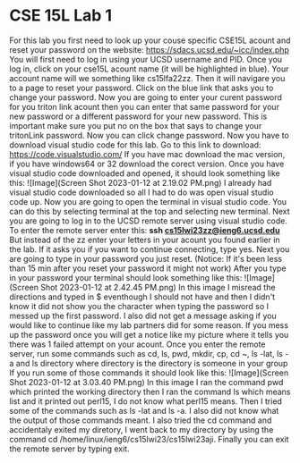 # CSE 15L Lab 1
For this lab you first need to look up your couse specific CSE15L acount and reset your password on the website: 
https://sdacs.ucsd.edu/~icc/index.php
You will first need to log in using your UCSD username and PID.
Once you log in, click on your cse15L acount name (it will be highlighted in blue). Your account name will we something like cs15lfa22zz.
Then it will navigare you to a page to reset your password. Click on the blue link that asks you to change your password.
Now you are going to enter your curent password for you triton link acount then you can enter that same password for your new password or a different password for your new password.
This is important make sure you put no on the box that says to change your tritonLink password. Now you can click change password.
Now you have to download visual studio code for this lab. Go to this link to download:
https://code.visualstudio.com/
If you have mac download the mac version, if you have windows64 or 32 download the corect version. 
Once you have visual studio code downloaded and opened, it should look something like this:
![Image](Screen Shot 2023-01-12 at 2.19.02 PM.png)
I already had visual studio code downloaded so all I had to do was open visual studio code up.
Now you are going to open the terminal in visual studio code. You can do this by selecting terminal at the top and selecting new terminal.
Next you are going to log in to the UCSD remote server using visual studio code.
To enter the remote server enter this: **ssh cs15lwi23zz@ieng6.ucsd.edu**
But instead of the zz enter your letters in your acount you found earlier in the lab.
If it asks you if you want to continue connecting, type yes.
Next you are going to type in your password you just reset. (Notice: If it's been less than 15 min after you reset your password it might not work)
After you type in your password your terminal should look something like this:
![Image](Screen Shot 2023-01-12 at 2.42.45 PM.png) 
In this image I misread the directions and typed in $ eventhough I should not have and then I didn't know it did not show you the character when typing the password so I messed up the first password. I also did not get a message asking if you would like to continue like my lab partners did for some reason.
If you mess up the password once you will get a notice like my picture where it tells you there was 1 failed attempt on your acount.
Once you enter the remote server, run some commands such as cd, ls, pwd, mkdir, cp, cd ~, ls -lat, ls -a and ls directory where directory is the directory is someone in your group
If you run some of those commands it should look like this:
![Image](Screen Shot 2023-01-12 at 3.03.40 PM.png)
In this image I ran the command pwd which printed the working directory then I ran the command ls which means list and it printed out perl15, I do not know what perl15 means. Then I tried some of the commands such as ls -lat and ls -a. I also did not know what the output of those commands meant. I also tried the cd command and accidentaly exited my diretory, I went back to my directory by using the command cd /home/linux/ieng6/cs15lwi23/cs15lwi23aji.
Finally you can exit the remote server by typing exit.

